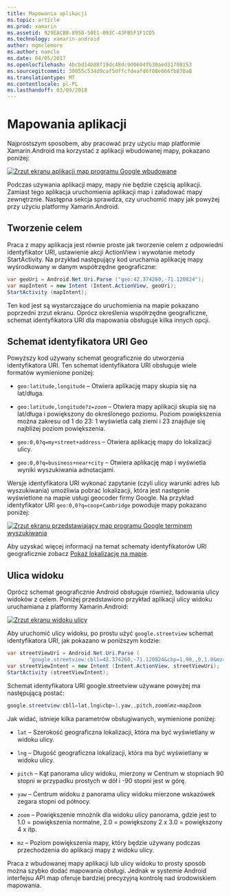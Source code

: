 ```yaml
---
title: Mapowania aplikacji
ms.topic: article
ms.prod: xamarin
ms.assetid: 929EACB8-8950-50E1-093C-43FB5F1F1CD5
ms.technology: xamarin-android
author: mgmclemore
ms.author: mamcle
ms.date: 04/05/2017
ms.openlocfilehash: 4bcbd14b88f19dc48dc9d0694fb30aed31708153
ms.sourcegitcommit: 30055c534d9caf5dffcfdeafd6f08e666fb870a8
ms.translationtype: MT
ms.contentlocale: pl-PL
ms.lasthandoff: 03/09/2018
---
```

# <a name="maps-application"></a>Mapowania aplikacji

Najprostszym sposobem, aby pracować przy użyciu map platformie Xamarin.Android ma korzystać z aplikacji wbudowanej mapy, pokazano poniżej:

[![Zrzut ekranu aplikacji map programu Google wbudowane](maps-application-images/01-mapsapplication.png)](maps-application-images/01-mapsapplication.png#lightbox)

Podczas używania aplikacji mapy, mapy nie będzie częścią aplikacji. Zamiast tego aplikacja uruchomienia aplikacji map i załadować mapy zewnętrznie. Następna sekcja sprawdza, czy uruchomić mapy jak powyżej przy użyciu platformy Xamarin.Android.


## <a name="creating-the-intent"></a>Tworzenie celem

Praca z mapy aplikacja jest równie proste jak tworzenie celem z odpowiedni identyfikator URI, ustawienie akcji ActionView i wywołanie metody StartActivity. Na przykład następujący kod uruchamia aplikację mapy wyśrodkowany w danym współrzędne geograficzne:

```csharp
var geoUri = Android.Net.Uri.Parse ("geo:42.374260,-71.120824");
var mapIntent = new Intent (Intent.ActionView, geoUri);
StartActivity (mapIntent);
```

Ten kod jest są wystarczające do uruchomienia na mapie pokazano poprzedni zrzut ekranu. Oprócz określenia współrzędne geograficzne, schemat identyfikatora URI dla mapowania obsługuje kilka innych opcji.


## <a name="geo-uri-scheme"></a>Schemat identyfikatora URI Geo

Powyższy kod używany schemat geograficznie do utworzenia identyfikatora URI. Ten schemat identyfikatora URI obsługuje wiele formatów wymienione poniżej:

-   `geo:latitude,longitude` &ndash; Otwiera aplikację mapy skupia się na lat/długa. 

-   `geo:latitude,longitude?z=zoom` &ndash; Otwiera mapy aplikacji skupia się na lat/długa i powiększony do określonego poziomu. Poziom powiększenia można zakresu od 1 do 23: 1 wyświetla całą ziemi i 23 znajduje się najbliżej poziom powiększenia.

-   `geo:0,0?q=my+street+address` &ndash; Otwiera aplikację mapy do lokalizacji ulicy. 

-   `geo:0,0?q=business+near+city` &ndash; Otwiera aplikację map i wyświetla wyniki wyszukiwania adnotacjami. 


Wersje identyfikatora URI wykonać zapytanie (czyli ulicy warunki adres lub wyszukiwania) umożliwia pobrać lokalizacji, która jest następnie wyświetlone na mapie usługi geocoder firmy Google. Na przykład identyfikator URI `geo:0,0?q=coop+Cambridge` powoduje mapy pokazano poniżej:

[![Zrzut ekranu przedstawiający map programu Google terminem wyszukiwania](maps-application-images/02-mapsearch.png)](maps-application-images/02-mapsearch.png#lightbox)



Aby uzyskać więcej informacji na temat schematy identyfikatorów URI geograficznie zobacz [Pokaż lokalizację na mapie](http://developer.android.com/guide/components/intents-common.html#Maps).


## <a name="street-view"></a>Ulica widoku

Oprócz schemat geograficznie Android obsługuje również, ładowania ulicy widoków z celem. Poniżej przedstawiono przykład aplikacji ulicy widoku uruchamiana z platformy Xamarin.Android:

[![Zrzut ekranu widoku ulicy](maps-application-images/03-streetview.png)](maps-application-images/03-streetview.png#lightbox)

Aby uruchomić ulicy widoku, po prostu użyć `google.streetview` schemat identyfikatora URI, jak pokazano w poniższym kodzie:

```csharp
var streetViewUri = Android.Net.Uri.Parse (
       "google.streetview:cbll=42.374260,-71.120824&cbp=1,90,,0,1.0&mz=20");  
var streetViewIntent = new Intent (Intent.ActionView, streetViewUri);  
StartActivity (streetViewIntent);
```

Schemat identyfikatora URI google.streetview używane powyżej ma następującą postać:

```csharp
google.streetview:cbll=lat,lng&cbp=1,yaw,,pitch,zoom&mz=mapZoom
```

Jak widać, istnieje kilka parametrów obsługiwanych, wymienione poniżej:

-   `lat` &ndash; Szerokość geograficzna lokalizacji, która ma być wyświetlany w widoku ulicy.

-   `lng` &ndash; Długość geograficzna lokalizacji, która ma być wyświetlany w widoku ulicy.

-   `pitch` &ndash; Kąt panorama ulicy widoku, mierzony w Centrum w stopniach 90 stopni w przypadku prostych w dół i -90 stopni jest w górę.

-   `yaw` &ndash; Centrum widoku z panorama ulicy widoku mierzone wskazówek zegara stopni od północy.

-   `zoom` &ndash; Powiększenie mnożnik dla widoku ulicy panorama, gdzie jest to 1.0 = powiększenia normalne, 2.0 = powiększony 2 x 3.0 = powiększony 4 x itp.

-   `mz` &ndash; Poziom powiększenia mapy, który będzie używany podczas przechodzenia do aplikacji mapy z widoku ulicy.


Praca z wbudowanej mapy aplikacji lub ulicy widoku to prosty sposób można szybko dodać mapowania obsługi. Jednak w systemie Android interfejsu API map oferuje bardziej precyzyjną kontrolę nad środowiskiem mapowania.

